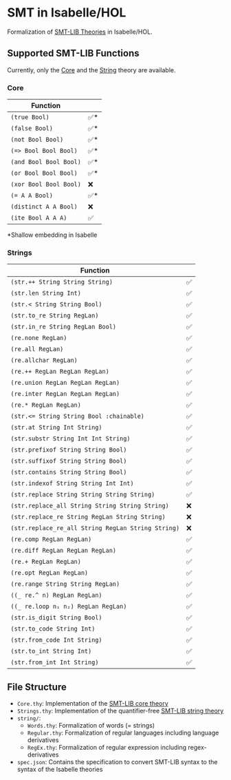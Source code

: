 # SMT in Isabelle/HOL

Formalization of [SMT-LIB Theories](https://smtlib.cs.uiowa.edu/theories.shtml) in Isabelle/HOL.

## Supported SMT-LIB Functions

Currently, only the [Core](https://smtlib.cs.uiowa.edu/theories-Core.shtml) and the [String](https://smtlib.cs.uiowa.edu/theories-UnicodeStrings.shtml) theory are available.

### Core

| Function               |     |
| ---------------------- | --- |
| `(true Bool)`          | ✅*  |
| `(false Bool)`         | ✅*  |
| `(not Bool Bool)`      | ✅*  |
| `(=> Bool Bool Bool)`  | ✅*  |
| `(and Bool Bool Bool)` | ✅*  |
| `(or Bool Bool Bool)`  | ✅*  |
| `(xor Bool Bool Bool)` | ❌   |
| `(= A A Bool)`         | ✅*  |
| `(distinct A A Bool)`  | ❌   |
| `(ite Bool A A A)`     | ✅   |

*Shallow embedding in Isabelle

### Strings

| Function                                           |     |
| -------------------------------------------------- | --- |
| `(str.++ String String String)`                    | ✅   |
| `(str.len String Int)`                             | ✅   |
| `(str.< String String Bool)`                       | ✅   |
| `(str.to_re String RegLan)`                        | ✅   |
| `(str.in_re String RegLan Bool)`                   | ✅   |
| `(re.none RegLan)`                                 | ✅   |
| `(re.all RegLan)`                                  | ✅   |
| `(re.allchar RegLan)`                              | ✅   |
| `(re.++ RegLan RegLan RegLan)`                     | ✅   |
| `(re.union RegLan RegLan RegLan)`                  | ✅   |
| `(re.inter RegLan RegLan RegLan)`                  | ✅   |
| `(re.* RegLan RegLan)`                             | ✅   |
| `(str.<= String String Bool :chainable)`           | ✅   |
| `(str.at String Int String)`                       | ✅   |
| `(str.substr String Int Int String)`               | ✅   |
| `(str.prefixof String String Bool)`                | ✅   |
| `(str.suffixof String String Bool)`                | ✅   |
| `(str.contains String String Bool)`                | ✅   |
| `(str.indexof String String Int Int)`              | ✅   |
| `(str.replace String String String String)`        | ✅   |
| `(str.replace_all String String String String)`    | ❌   |
| `(str.replace_re String RegLan String String)`     | ❌   |
| `(str.replace_re_all String RegLan String String)` | ❌   |
| `(re.comp RegLan RegLan)`                          | ✅   |
| `(re.diff RegLan RegLan RegLan)`                   | ✅   |
| `(re.+ RegLan RegLan)`                             | ✅   |
| `(re.opt RegLan RegLan)`                           | ✅   |
| `(re.range String String RegLan)`                  | ✅   |
| `((_ re.^ n) RegLan RegLan)`                       | ✅   |
| `((_ re.loop n₁ n₂) RegLan RegLan)`                | ✅   |
| `(str.is_digit String Bool)`                       | ✅   |
| `(str.to_code String Int)`                         | ✅   |
| `(str.from_code Int String)`                       | ✅   |
| `(str.to_int String Int)`                          | ✅   |
| `(str.from_int Int String)`                        | ✅   |

## File Structure

- `Core.thy`: Implementation of the [SMT-LIB core theory](https://smtlib.cs.uiowa.edu/theories-Core.shtml)
- `Strings.thy`: Implementation of the quantifier-free [SMT-LIB string theory](https://smtlib.cs.uiowa.edu/theories-UnicodeStrings.shtml)
- `string/`:
  - `Words.thy`: Formalization of words (= strings)
  - `Regular.thy`: Formalization of regular languages including language derivatives
  - `RegEx.thy`: Formalization of regular expression including regex-derivatives
- `spec.json`: Contains the specification to convert SMT-LIB syntax to the syntax of the Isabelle theories
